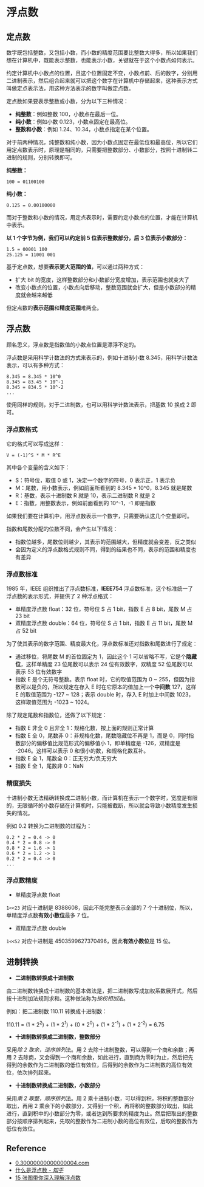 # 浮点数

## 定点数

数字既包括整数，又包括小数，而小数的精度范围要比整数大得多，所以如果我们想在计算机中，既能表示整数，也能表示小数，关键就在于这个小数点如何表示。

约定计算机中小数点的位置，且这个位置固定不变，小数点前、后的数字，分别用二进制表示，然后组合起来就可以把这个数字在计算机中存储起来，这种表示方式叫做定点表示法，用这种方法表示的数字叫做定点数。

定点数如果要表示整数或小数，分为以下三种情况：

- **纯整数**：例如整数 100，小数点在最后一位。
- **纯小数**：例如小数 0.123，小数点固定在最高位。
- **整数和小数**：例如 1.24、10.34，小数点指定在某个位置。

对于前两种情况，纯整数和纯小数，因为小数点固定在最低位和最高位，所以它们用定点数表示时，原理是相同的，只需要把整数部分、小数部分，按照十进制转二进制的规则，分别转换即可。

**纯整数：**

```
100 = 01100100
```

**纯小数：**

```
0.125 = 0.00100000
```

而对于整数和小数的情况，用定点表示时，需要约定小数点的位置，才能在计算机中表示。

**以 1 个字节为例，我们可以约定前 5 位表示整数部分，后 3 位表示小数部分：**

```
1.5 = 00001 100
25.125 = 11001 001
```

基于定点数，想要**表示更大范围的值**，可以通过两种方式：

- 扩大 bit 的宽度，这样整数部分和小数部分宽度增加，表示范围也就变大了
- 改变小数点的位置，小数点向后移动，整数范围就会扩大，但是小数部分的精度就会越来越低

但定点数的**表示范围**和**精度范围**难两全。

## 浮点数

顾名思义，浮点数是指数值的小数点位置是漂浮不定的。

浮点数是采用科学计数法的方式来表示的，例如十进制小数 8.345，用科学计数法表示，可以有多种方式：

```
8.345 = 8.345 * 10^0
8.345 = 83.45 * 10^-1
8.345 = 834.5 * 10^-2
...
```

使用同样的规则，对于二进制数，也可以用科学计数法表示，把基数 10 换成 2 即可。

### 浮点数格式

它的格式可以写成这样：

```
V = (-1)^S * M * R^E
```

其中各个变量的含义如下：

- S：符号位，取值 0 或 1，决定一个数字的符号，0 表示正，1 表示负
- M：尾数，用小数表示，例如前面所看到的 8.345 * 10^0，8.345 就是尾数
- R：基数，表示十进制数 R 就是 10，表示二进制数 R 就是 2
- E：指数，用整数表示，例如前面看到的 10^-1，-1 即是指数

如果我们要在计算机中，用浮点数表示一个数字，只需要确认这几个变量即可。

指数和尾数分配的位数不同，会产生以下情况：

- 指数位越多，尾数位则越少，其表示的范围越大，但精度就会变差，反之类似
- 会因为定义的浮点数格式规则不同，得到的结果也不同，表示的范围和精度也有差异

### 浮点数标准

1985 年，IEEE 组织推出了浮点数标准，**IEEE754** 浮点数标准，这个标准统一了浮点数的表示形式，并提供了 2 种浮点格式：

- 单精度浮点数 float：32 位，符号位 S 占 1 bit，指数 E 占 8 bit，尾数 M 占 23 bit
- 双精度浮点数 double：64 位，符号位 S 占 1 bit，指数 E 占 11 bit，尾数 M 占 52 bit

为了使其表示的数字范围、精度最大化，浮点数标准还对指数和尾数进行了规定：

- 通过移位，将尾数 M 的首位固定为 1，因此这个 1 可以省略不写，它是个**隐藏位**，这样单精度 23 位尾数可以表示 24 位有效数字，双精度 52 位尾数可以表示 53 位有效数字
- 指数 E 是个无符号整数。表示 float 时，它的取值范围为 0 ~ 255，但因为指数可以是负的，所以规定在存入 E 时在它原本的值加上一个**中间数** 127，这样 E 的取值范围为 -127 ~ 128；表示 double 时，存入 E 时加上中间数 1023，这样取值范围为 -1023 ~ 1024。

除了规定尾数和指数位，还做了以下规定：

- 指数 E 非全 0 且非全 1：规格化数，按上面的规则正常计算
- 指数 E 全 0，尾数非 0：非规格化数，尾数隐藏位不再是 1，而是 0，同时指数部分的偏移值比规范形式的偏移值小 1，即单精度是 -126，双精度是 -2046。这样可以表示 0 和很小的数，和规格化数互补。
- 指数 E 全 1，尾数全 0：正无穷大/负无穷大
- 指数 E 全 1，尾数非 0：NaN

### 精度损失

十进制小数无法精确转换成二进制小数，而计算机在表示一个数字时，宽度是有限的，无限循环的小数存储在计算机时，只能被截断，所以就会导致小数精度发生损失的情况。

例如 0.2 转换为二进制数的过程为：

```
0.2 * 2 = 0.4 -> 0
0.4 * 2 = 0.8 -> 0
0.8 * 2 = 1.6 -> 1
0.6 * 2 = 1.2 -> 1
0.2 * 2 = 0.4 -> 0
...
```

### 浮点数精度

- 单精度浮点数 float

`1<<23` 对应十进制是 8388608，因此不能完整表示全部的 7 个十进制位，所以，单精度浮点数**有效小数位**最多 7 位。

- 双精度浮点数 double

`1<<52` 对应十进制是 4503599627370496，因此**有效小数位**是 15 位。


## 进制转换

- **二进制数转换成十进制数**

由二进制数转换成十进制数的基本做法是，把二进制数写成加权系数展开式，然后按十进制加法规则求和。这种做法称为*按权相加*法。

例如：把二进制数 110.11 转换成十进制数：

110.11 = (1 * 2<sup>2</sup>) + (1 * 2<sup>1</sup>) + (0 * 2<sup>0</sup>) + (1 * 2<sup>-1</sup>) + (1 * 2<sup>-2</sup>) = 6.75

- **十进制数转换成二进制数，整数部分**

采用*除 2 取余，逆序排列*法。用 2 去除十进制整数，可以得到一个商和余数；再用 2 去除商，又会得到一个商和余数，如此进行，直到商为零时为止，然后把先得到的余数作为二进制数的低位有效位，后得到的余数作为二进制数的高位有效位，依次排列起来。

- **十进制数转换成二进制数，小数部分**

采用*乘 2 取整，顺序排列*法。用 2 乘十进制小数，可以得到积，将积的整数部分取出，再用 2 乘余下的小数部分，又得到一个积，再将积的整数部分取出，如此进行，直到积中的小数部分为零，或者达到所要求的精度为止。然后把取出的整数部分按顺序排列起来，先取的整数作为二进制小数的高位有效位，后取的整数作为低位有效位。

## Reference

- [0.30000000000000004.com](https://0.30000000000000004.com/)
- [什么是浮点数 - *知乎*](https://zhuanlan.zhihu.com/p/339949186)
- [15 张图带你深入理解浮点数](https://polarisxu.studygolang.com/posts/basic/diagram-float-point/)

